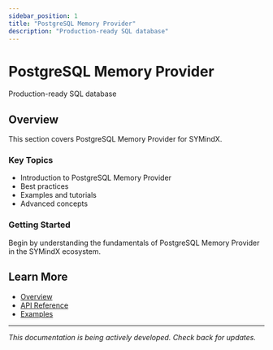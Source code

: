 ```yaml
---
sidebar_position: 1
title: "PostgreSQL Memory Provider"
description: "Production-ready SQL database"
---
```


# PostgreSQL Memory Provider

Production-ready SQL database

## Overview

This section covers PostgreSQL Memory Provider for SYMindX.

### Key Topics

- Introduction to PostgreSQL Memory Provider
- Best practices
- Examples and tutorials
- Advanced concepts

### Getting Started

Begin by understanding the fundamentals of PostgreSQL Memory Provider in the SYMindX ecosystem.

## Learn More

- [Overview](/docs/01-overview)
- [API Reference](/docs/03-api-reference)
- [Examples](/docs/17-examples)

---

*This documentation is being actively developed. Check back for updates.*
